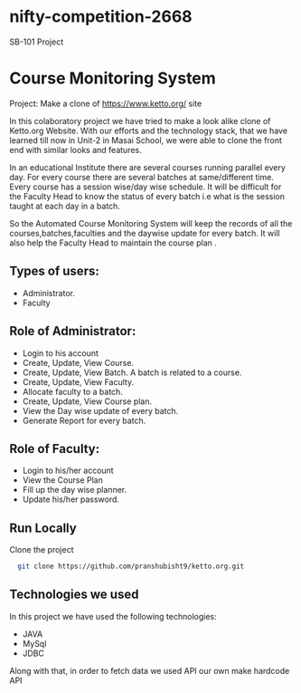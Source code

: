 # nifty-competition-2668
SB-101 Project

# Course Monitoring System

Project: Make a clone of https://www.ketto.org/ site

In this colaboratory project we have tried to make a look alike clone of Ketto.org Website. With our efforts and the technology stack, that we have learned till now in Unit-2 in Masai School, we were able to clone the front end with similar looks and features.

In an educational  Institute there are several courses running parallel  every day. For every course there are several batches at same/different time. Every course has a session wise/day wise schedule. It will be difficult for the Faculty Head to know the status of every batch i.e what is the session taught at each day in a batch.

So the Automated Course Monitoring System will keep the records of all the courses,batches,faculties and the daywise update for every batch. It will also help the Faculty Head to maintain the course plan .


## Types of users:

-	Administrator.
-	Faculty

## Role of Administrator:

-	Login to his account
-	 Create, Update, View Course.
-	Create, Update, View Batch. A batch is related to a course. 
-	Create, Update, View Faculty.
-	Allocate faculty to a batch.
-	Create, Update, View Course plan.
-	View the Day wise update of every batch.
-	 Generate Report for every batch.

## Role of Faculty:

-	Login to his/her account
-	View the Course Plan
-	Fill up the day wise planner.
-	Update his/her password.



## Run Locally

Clone the project

```bash
  git clone https://github.com/pranshubisht9/ketto.org.git
```

## Technologies we used

In this project we have used the following technologies:

- JAVA
- MySql
- JDBC

Along with that, in order to fetch data we used API our own make hardcode API






  

